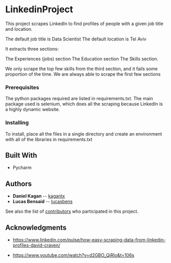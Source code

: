 # LinkedinProject

This project scrapes LinkedIn to find profiles of people with a given job title and location.

The default job title is Data Scientist
The default location is Tel Aviv

It extracts three sections:

The Experiences (jobs) section
The Education section
The Skills section.

We only scrape the top few skills from the third section, and it fails some proportion of the time.
We are always able to scrape the first few sections




### Prerequisites

The python packages required are listed in requirements.txt. The main package
used is selenium, which does all the scraping because LinkedIn is a highly dynamic website.

### Installing

To install, place all the files in a single directory and create an environment with all of the 
libraries in requirements.txt



## Built With

* Pycharm

## Authors

* **Daniel Kagan** -- [kagantx](https://github.com/kagantx)
* **Lucas Bensaid** -- [lucasbens](https://github.com/lucasbens)

See also the list of [contributors](https://github.com/kagantx/contributors) who participated in this project.


## Acknowledgments

* https://www.linkedin.com/pulse/how-easy-scraping-data-from-linkedin-profiles-david-craven/

* https://www.youtube.com/watch?v=d2GBO_QjRlo&t=106s

